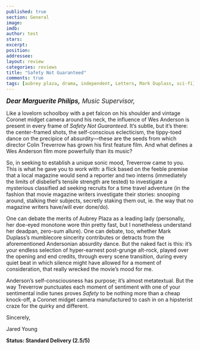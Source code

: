 ```yaml
---
published: true
section: General
image: 
imdb: 
author: test 
stars: 
excerpt: 
position: 
addressee: 
layout: review
categories: reviews
title: "Safety Not Guaranteed"
comments: true
tags: [aubrey plaza, drama, independent, Letters, Mark Duplass, sci-fi]
---
```

<div><p><em style="font-size:120%;"><strong><span class="full-image-block ssNonEditable"><span><a href="/letters/2013/3/13/safety-not-guaranteed.html"><img src="http://static.squarespace.com/static/5005f6bcc4aa41161b33e89e/5329cf1fe4b07c068ebf74de/5329cf1fe4b07c068ebf77ea/1363206023733/safety-not-guaranteed.jpg" alt="" /></a></span></span>Dear Marguerite Philips,</strong> Music Supervisor,</em></p>
<p>Like a lovelorn schoolboy with a pet falcon on his shoulder and vintage Coronet midget camera around his neck, the influence of Wes Anderson is present in every frame of <em>Safety Not Guaranteed</em>. It&rsquo;s subtle, but it&rsquo;s there: the center-framed shots, the self-conscious eclecticism, the tippy-toed dance on the precipice of absurdity&mdash;these are the seeds from which director Colin Treverrow has grown his first feature film. And what defines a Wes Anderson film more powerfully than its music?&nbsp;</p>
<p>So, in seeking to establish a unique sonic mood, Treverrow came to you. This is what he gave you to work with: a flick based on the feeble premise that a local magazine would send a reporter and two interns (immediately the limits of disbelief&rsquo;s tensile strength are tested) to investigate a mysterious classified ad seeking recruits for a time travel adventure (in the fashion that movie magazine writers investigate their stories: snooping around, stalking their subjects, secretly staking them out, ie. the way that no magazine writers have/will ever done/do).</p>
<p>One can debate the merits of Aubrey Plaza as a leading lady (personally, her doe-eyed monotone wore thin pretty fast, but I nonetheless understand her deadpan, zero-sum allure). One can debate, too, whether Mark Duplass&rsquo;s mumblecore sincerity contributes or detracts from the aforementioned Andersonian absurdity dance. But the naked fact is this: it&rsquo;s your endless selection of hyper-earnest post-grunge alt-rock, played over the opening and end credits, through every scene transition, during every quiet beat in which silence might have allowed for a moment of consideration, that really wrecked the movie&rsquo;s mood for me.</p>
<p>Anderson&rsquo;s self-consciousness has purpose; it&rsquo;s almost metatextual. But the way Treverrow punctuates each moment of sentiment with one of your sentimental indie tunes proves <em>Safety</em> to be nothing more than a cheap knock-off, a Coronet midget camera manufactured to cash in on a hipsterist craze for the quirky and different.</p>
<p>Sincerely,&nbsp;</p>
<p>Jared Young</p>
<p><strong>Status: Standard Delivery (2.5/5)</strong></p>
<div><strong><br /></strong></div></div>
